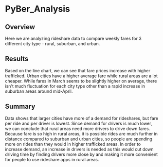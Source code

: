 # PyBer_Analysis

## Overview
Here we are analyzing rideshare data to compare weekly fares for 3 different city type - rural, suburban, and urban. 

## Results
Based on the line chart, we can see that fare prices increase with higher trafficked. Urban cities have a higher average fare while rural areas are a lot cheaper. While fares in March seems to be slightly higher on average, there isn't much fluctuation for each city type other than a rapid increase in suburban areas around mid-April.

## Summary
Data shows that larger cities have more of a demand for rideshares, but fare per ride and per driver is lowest. Since demand for drivers is much lower, we can conclude that rural areas need more drivers to drive down fares. Because fare is so high in rural areas, it is possible rides are much further in distance compared to suburban and urban cities, so people are spending more on rides than they would in higher trafficked areas. In order to increase demand, an increase in drivers is needed as this would cut down driving time by finding drivers more close by and making it more convenient for people to use rideshare apps in rural areas.
